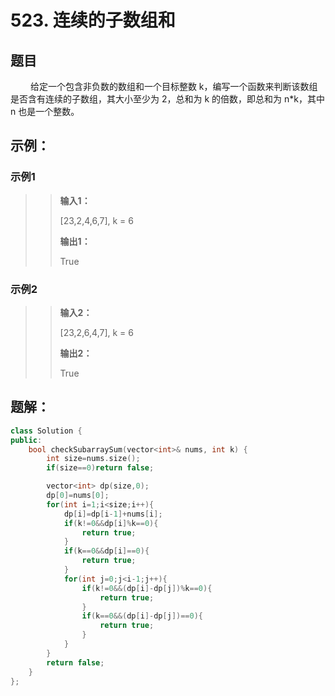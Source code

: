 # 523. 连续的子数组和
## 题目
&emsp;&emsp; 给定一个包含非负数的数组和一个目标整数 k，编写一个函数来判断该数组是否含有连续的子数组，其大小至少为 2，总和为 k 的倍数，即总和为 n*k，其中 n 也是一个整数。

## 示例：
### **示例1**
>> **输入1：**
>>
>> [23,2,4,6,7], k = 6
>>
>> **输出1：**
>>
>> True

### **示例2**
>> **输入2：**
>>
>> [23,2,6,4,7], k = 6
>>
>> **输出2：**
>>
>> True

## 题解：

```C++
class Solution {
public:
    bool checkSubarraySum(vector<int>& nums, int k) {
        int size=nums.size();
        if(size==0)return false;

        vector<int> dp(size,0);
        dp[0]=nums[0];
        for(int i=1;i<size;i++){
            dp[i]=dp[i-1]+nums[i];
            if(k!=0&&dp[i]%k==0){
                return true;
            }
            if(k==0&&dp[i]==0){
                return true;
            }
            for(int j=0;j<i-1;j++){
                if(k!=0&&(dp[i]-dp[j])%k==0){
                    return true;
                }
                if(k==0&&(dp[i]-dp[j])==0){
                    return true;
                }
            }
        }
        return false;
    }
};
```
